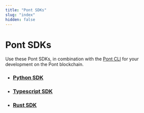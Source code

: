 ```yaml
---
title: "Pont SDKs"
slug: "index"
hidden: false
---
```


# Pont SDKs

Use these Pont SDKs, in combination with the [Pont CLI](/cli-tools/pont-cli-tool/index.md) for your development on the Pont blockchain. 

- ### [Python SDK](python-sdk.md)

- ### [Typescript SDK](ts-sdk/index.md)

- ### [Rust SDK](rust-sdk.md)
